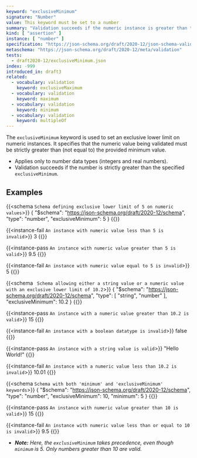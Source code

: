 ```yaml
---
keyword: "exclusiveMinimum"
signature: "Number"
value: This keyword must be set to a number
summary: "Validation succeeds if the numeric instance is greater than the given number."
kind: [ "assertion" ]
instance: [ "number" ]
specification: "https://json-schema.org/draft/2020-12/json-schema-validation.html#section-6.2.5"
metaschema: "https://json-schema.org/draft/2020-12/meta/validation"
tests:
  - draft2020-12/exclusiveMinimum.json
index: -999
introduced_in: draft3
related:
  - vocabulary: validation
    keyword: exclusiveMaximum
  - vocabulary: validation
    keyword: maximum
  - vocabulary: validation
    keyword: minimum
  - vocabulary: validation
    keyword: multipleOf
---
```


The `exclusiveMinimum` keyword is used to set an exclusive lower limit on numeric instances. It specifies that the numeric value being validated must be strictly greater than (not equal to) the provided minimum value.

* Applies only to number data types (integers and real numbers).
* Validation succeeds if the number is strictly greater than the specified `exclusiveMinimum`.

## Examples

{{<schema `Schema defining exclusive lower limit of 5 on numeric values`>}}
{
  "$schema": "https://json-schema.org/draft/2020-12/schema",
  "type": "number",
  "exclusiveMinimum": 5
}
{{</schema>}}

{{<instance-fail `An instance with numeric value less than 5 is invalid`>}}
3
{{</instance-fail>}}

{{<instance-pass `An instance with numeric value greater than 5 is valid`>}}
9.5
{{</instance-pass>}}

{{<instance-fail `An instance with numeric value equal to 5 is invalid`>}}
5
{{</instance-fail>}}

{{<schema ` Schema allowing either a string value or a numeric value with an exclusive lower limit of 10.2`>}}
{
  "$schema": "https://json-schema.org/draft/2020-12/schema",
  "type": [ "string", "number" ],
  "exclusiveMinimum": 10.2
}
{{</schema>}}

{{<instance-pass `An instance with a numeric value greater than 10.2 is valid`>}}
15
{{</instance-pass>}}

{{<instance-fail `An instance with a boolean datatype is invalid`>}}
false
{{</instance-fail>}}

{{<instance-pass `An instance with a string value is valid`>}}
"Hello World!"
{{</instance-pass>}}

{{<instance-fail `An instance with a numeric value less than 10.2 is invalid`>}}
10.01
{{</instance-fail>}}

{{<schema `Schema with both 'minimum' and 'exclusiveMinimum' keywords`>}}
{
  "$schema": "https://json-schema.org/draft/2020-12/schema",
  "type": "number",
  "exclusiveMinimum": 10,
  "minimum": 5
}
{{</schema>}}

{{<instance-pass `An instance with numeric value greater than 10 is valid`>}}
15
{{</instance-pass>}}

{{<instance-fail `An instance with numeric value less than or equal to 10 is invalid`>}}
9.5
{{</instance-fail>}}

* _**Note:** Here, the `exclusiveMinimum` takes precedence, even though `minimum` is 5. Only numbers greater than 10 are valid._
